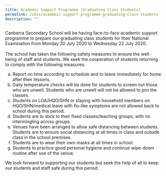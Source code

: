 ```yaml
---
title: Academic Support Programme (Graduating Class Students)
permalink: /cbss/academic-support-programme-graduating-class-students
description: ""
---
```

<p>Canberra Secondary School will be having face-to-face academic support programme to prepare our graduating class students for their National Examination from Monday 20 July 2020 to Wednesday 22 July 2020.<br /><br />The school has taken the following safety measures to ensure the well-being of staff and students. We seek the cooperation of students returning to comply with the following measures:</p>
<ol type="a">
<li>Report on time according to schedule and to leave immediately for home after their lessons.</li>
<li>Daily temperature checks will be done for students to screen out those who are unwell. Students who are unwell will not be allowed to join the classes.</li>
<li>Students on LOA/HQO/SHN or staying with household members on HQO/SHN/medical leave with flu-like symptoms are not allowed back to school during this period.</li>
<li>Students are to stick to their fixed classes/teaching groups, with no intermingling across groups.</li>
<li>Venues have been arranged to allow safe distancing between students. Students are to ensure social distancing at all times in class and outside class in the school premises.</li>
<li>Students are to wear their own masks at all times in school.</li>
<li>Students to practice good personal hygiene and continue wipe-down routine after use of the venue.</li>
</ol>
<p>We look forward to supporting our students but seek the help of all to keep our students and staff safe during this period.</p>